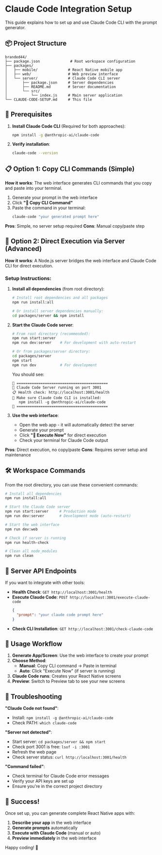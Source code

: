# Claude Code Integration Setup

This guide explains how to set up and use Claude Code CLI with the prompt generator.

## 📦 Project Structure

```
branded44/
├── package.json              # Root workspace configuration
├── packages/
│   ├── mobile/              # React Native mobile app
│   ├── web/                 # Web preview interface  
│   └── server/              # Claude Code CLI server
│       ├── package.json     # Server dependencies
│       ├── README.md        # Server documentation
│       └── src/
│           └── index.js     # Main server application
└── CLAUDE-CODE-SETUP.md     # This file
```

## 🔧 Prerequisites

1. **Install Claude Code CLI** (Required for both approaches):
   ```bash
   npm install -g @anthropic-ai/claude-code
   ```

2. **Verify installation**:
   ```bash
   claude-code --version
   ```

## 📋 Option 1: Copy CLI Commands (Simple)

**How it works**: The web interface generates CLI commands that you copy and paste into your terminal.

1. Generate your prompt in the web interface
2. Click **"🤖 Copy CLI Command"**
3. Paste the command in your terminal:
   ```bash
   claude-code "your generated prompt here"
   ```

**Pros**: Simple, no server setup required
**Cons**: Manual copy/paste step

## 🚀 Option 2: Direct Execution via Server (Advanced)

**How it works**: A Node.js server bridges the web interface and Claude Code CLI for direct execution.

### Setup Instructions:

1. **Install all dependencies** (from root directory):
   ```bash
   # Install root dependencies and all packages
   npm run install:all
   
   # Or install server dependencies manually:
   cd packages/server && npm install
   ```

2. **Start the Claude Code server**:
   ```bash
   # From root directory (recommended):
   npm run start:server
   npm run dev:server    # For development with auto-restart
   
   # Or from packages/server directory:
   cd packages/server
   npm start
   npm run dev           # For development
   ```
   
   You should see:
   ```
   🎯 ==========================================
   🚀 Claude Code Server running on port 3001
   📋 Health check: http://localhost:3001/health
   🔧 Make sure Claude Code CLI is installed:
      npm install -g @anthropic-ai/claude-code
   🎯 ==========================================
   ```

3. **Use the web interface**:
   - Open the web app - it will automatically detect the server
   - Generate your prompt
   - Click **"🚀 Execute Now"** for direct execution
   - Check your terminal for Claude Code output

**Pros**: Direct execution, no copy/paste
**Cons**: Requires server setup and maintenance

## 🛠️ Workspace Commands

From the root directory, you can use these convenient commands:

```bash
# Install all dependencies
npm run install:all

# Start the Claude Code server
npm run start:server     # Production mode
npm run dev:server       # Development mode (auto-restart)

# Start the web interface  
npm run dev:web

# Check if server is running
npm run health-check

# Clean all node_modules
npm run clean
```

## 🔄 Server API Endpoints

If you want to integrate with other tools:

- **Health Check**: `GET http://localhost:3001/health`
- **Execute Claude Code**: `POST http://localhost:3001/execute-claude-code`
  ```json
  {
    "prompt": "your claude code prompt here"
  }
  ```
- **Check CLI Installation**: `GET http://localhost:3001/check-claude-code`

## 🎯 Usage Workflow

1. **Generate App/Screen**: Use the web interface to create your prompt
2. **Choose Method**:
   - **Manual**: Copy CLI command → Paste in terminal
   - **Auto**: Click "Execute Now" (if server is running)
3. **Claude Code runs**: Creates your React Native screens
4. **Preview**: Switch to Preview tab to see your new screens

## 🐛 Troubleshooting

**"Claude Code not found"**:
- Install: `npm install -g @anthropic-ai/claude-code`
- Check PATH: `which claude-code`

**"Server not detected"**:
- Start server: `cd packages/server && npm start`
- Check port 3001 is free: `lsof -i :3001`
- Refresh the web page
- Check server status: `curl http://localhost:3001/health`

**"Command failed"**:
- Check terminal for Claude Code error messages
- Verify your API keys are set up
- Ensure you're in the correct project directory

## 🎉 Success!

Once set up, you can generate complete React Native apps with:
1. **Describe your app** in the web interface
2. **Generate prompts** automatically  
3. **Execute with Claude Code** (manual or auto)
4. **Preview immediately** in the web interface

Happy coding! 🚀 
